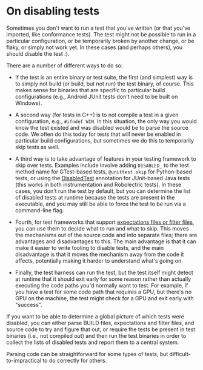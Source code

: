 # On disabling tests

Sometimes you don't want to run a test that you've written (or that
you've imported, like conformance tests). The test might not be possible to
run in a particular configuration, or be temporarily broken by another
change, or be flaky, or simply not work yet. In these cases (and perhaps others),
you should disable the test :).

There are a number of different ways to do so:

*   If the test is an entire binary or test suite, the first (and
    simplest) way is to simply not build (or build, but not run)
    the test binary, of course. This makes sense for binaries that
    are specific to particular build configurations (e.g., Android JUnit
    tests don't need to be built on Windows).

*   A second way (for tests in C++) is to not compile a test in a
    given configuration, e.g., `#ifndef WIN`. In this situation, the only
    way you would know the test existed and was disabled would be to
    parse the source code. We often do this today for tests that will
    never be enabled in particular build configurations, but sometimes we do
    this to temporarily skip tests as well.

*   A third way is to take advantage of features in your testing framework to
    skip over tests. Examples include involve adding `DISABLED_` to the test
    method name for GTest-based tests, `@unittest.skip` for Python-based tests,
    or using the
    [DisabledTest](../../base/test/android/javatests/src/org/chromium/base/test/DisabledTest.java)
    annotation for JUnit-based Java tests (this works in both instrumentation
    and Robolectric tests). In these cases, you don't run the test by default,
    but you can determine the list of disabled tests at runtime because the
    tests are present in the executable, and you may still be able to force the
    test to be run via a command-line flag.

*   Fourth, for test frameworks that support
    [expectations files or filter files](https://bit.ly/chromium-test-list-format),
    you can use them to decide what to run and what to skip. This moves
    the mechanisms out of the source code and into separate files; there are
    advantages and disadvantages to this. The main advantage is that it
    can make it easier to write tooling to disable tests, and the main
    disadvantage is that it moves the mechanism away from the code it affects,
    potentially making it harder to understand what's going on.

*   Finally, the test harness can run the test, but the test itself
    might detect at runtime that it should exit early for some reason
    rather than actually executing the code paths you'd normally want to
    test. For example, if you have a test for some code path that requires
    a GPU, but there's no GPU on the machine, the test might check for a
    GPU and exit early with "success".

If you want to be able to determine a global picture of which tests
were disabled, you can either parse BUILD files, expectations and filter
files, and source code to try and figure that out, or require the tests be
present in test binaries (i.e., not compiled out) and then run the test
binaries in order to collect the lists of disabled tests and report them
to a central system.

Parsing code can be straightforward for some types of tests, but
difficult-to-impractical to do correctly for others.
